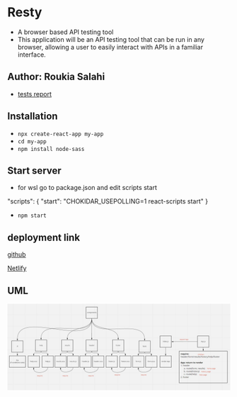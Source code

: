 # Resty

- A browser based API testing tool
- This application will be an API testing tool that can be run in any browser, allowing a user to easily interact with APIs in a familiar interface.

## Author: Roukia Salahi

- [tests report](https://github.com/roukia-401-advanced-javascript/resty/actions)

## Installation 

- `npx create-react-app my-app`
- `cd my-app`
- `npm install node-sass` 

## Start server 

- for wsl go to package.json and edit scripts start

"scripts": {
    "start": "CHOKIDAR_USEPOLLING=1 react-scripts start"
}

- `npm start`

## deployment link

[github](https://roukia-401-advanced-javascript.github.io/resty/)

[Netlify](https://roukia-resty.netlify.app/)



## UML

![UML](/assets/class-29-uml.JPG)


